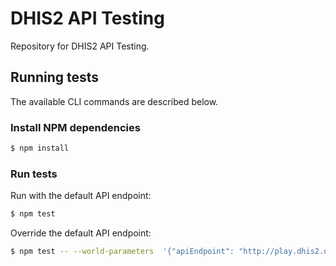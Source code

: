 # DHIS2 API Testing

Repository for DHIS2 API Testing.

## Running tests

The available CLI commands are described below.

### Install NPM dependencies

```sh
$ npm install
```

### Run tests

Run with the default API endpoint:

```sh
$ npm test
```

Override the default API endpoint:

```sh
$ npm test -- --world-parameters  '{"apiEndpoint": "http://play.dhis2.org/dev/api/27"}'
```
